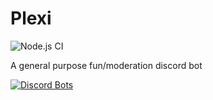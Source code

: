 # Plexi
![Node.js CI](https://github.com/Nigecat/Plexi/workflows/Node.js%20CI/badge.svg)

A general purpose fun/moderation discord bot 

[![Discord Bots](https://top.gg/api/widget/621179289491996683.svg)](https://top.gg/bot/621179289491996683)
